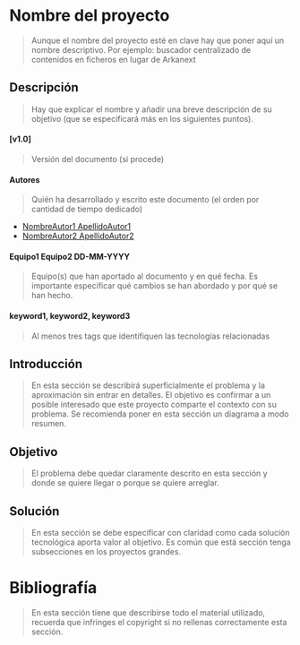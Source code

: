 # Nombre del proyecto
> Aunque el nombre del proyecto esté en clave hay que poner aquí un nombre descriptivo. Por ejemplo: buscador centralizado de contenidos en ficheros en lugar de Arkanext

## Descripción
> Hay que explicar el nombre y añadir una breve descripción de su objetivo (que se especificará más en los siguientes puntos).

#### [v1.0]
> Versión del documento (si procede)

#### Autores
> Quién ha desarrollado y escrito este documento (el orden por cantidad de tiempo dedicado)
* [NombreAutor1 ApellidoAutor1](mailto:nombre1.apellido1.next@bbva.com)
* [NombreAutor2 ApellidoAutor2](mailto:nombre2.apellido2.next@bbva.com)

#### Equipo1 Equipo2  DD-MM-YYYY
> Equipo(s) que han aportado al documento y en qué fecha. Es importante especificar qué cambios se han abordado y por qué se han hecho.

#### keyword1, keyword2, keyword3
> Al menos tres tags que identifiquen las tecnologías relacionadas

## Introducción
> En esta sección se describirá superficialmente el problema y la aproximación sin entrar en detalles. El objetivo es confirmar a un posible interesado que este proyecto comparte el contexto con su problema. Se recomienda poner en esta sección un diagrama a modo resumen.

## Objetivo
> El problema debe quedar claramente descrito en esta sección y donde se quiere llegar o porque se quiere arreglar.

## Solución
> En esta sección se debe especificar con claridad como cada solución tecnológica aporta valor al objetivo. Es común que está sección tenga subsecciones en los proyectos grandes.

# Bibliografía
> En esta sección tiene que describirse todo el material utilizado, recuerda que infringes el copyright si no rellenas correctamente esta sección.




